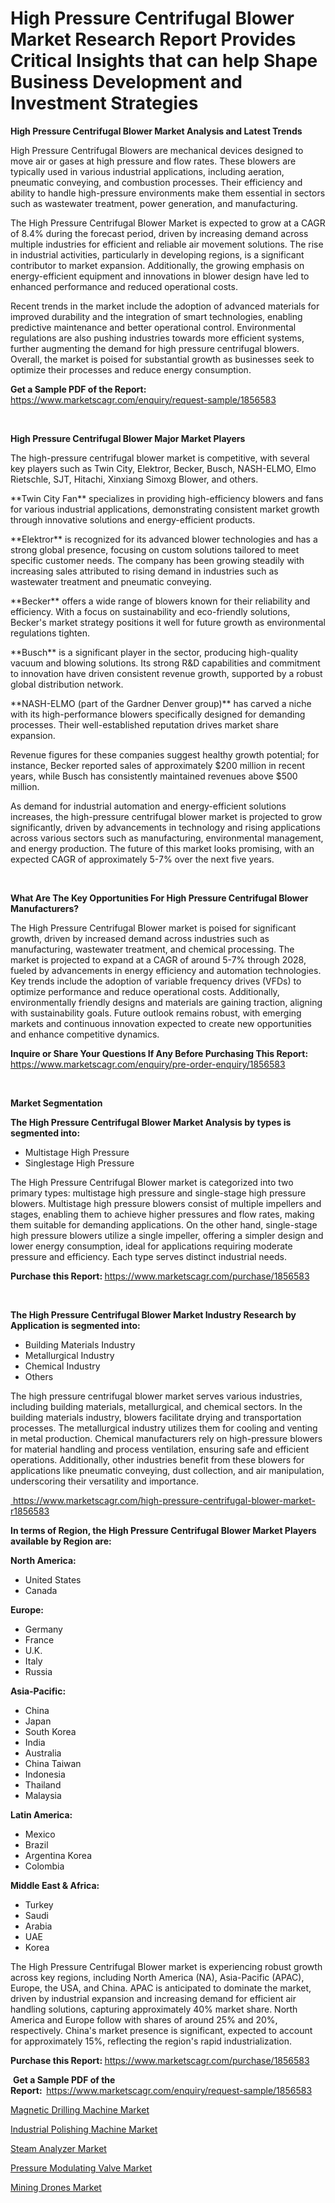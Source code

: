 <p><h1>High Pressure Centrifugal Blower Market Research Report Provides Critical Insights that can help Shape Business Development and Investment Strategies</h1></p><p><strong>High Pressure Centrifugal Blower Market Analysis and Latest Trends</strong></p>
<p><p>High Pressure Centrifugal Blowers are mechanical devices designed to move air or gases at high pressure and flow rates. These blowers are typically used in various industrial applications, including aeration, pneumatic conveying, and combustion processes. Their efficiency and ability to handle high-pressure environments make them essential in sectors such as wastewater treatment, power generation, and manufacturing.</p><p>The High Pressure Centrifugal Blower Market is expected to grow at a CAGR of 8.4% during the forecast period, driven by increasing demand across multiple industries for efficient and reliable air movement solutions. The rise in industrial activities, particularly in developing regions, is a significant contributor to market expansion. Additionally, the growing emphasis on energy-efficient equipment and innovations in blower design have led to enhanced performance and reduced operational costs.</p><p>Recent trends in the market include the adoption of advanced materials for improved durability and the integration of smart technologies, enabling predictive maintenance and better operational control. Environmental regulations are also pushing industries towards more efficient systems, further augmenting the demand for high pressure centrifugal blowers. Overall, the market is poised for substantial growth as businesses seek to optimize their processes and reduce energy consumption.</p></p>
<p><strong>Get a Sample PDF of the Report:&nbsp;</strong> <a href="https://www.marketscagr.com/enquiry/request-sample/1856583?utm_campaign=1836&utm_medium=2&utm_source=Github&utm_content=ia&utm_term=10042025&utm_id=high-pressure-centrifugal-blower">https://www.marketscagr.com/enquiry/request-sample/1856583</a></p>
<p>&nbsp;</p>
<p><strong>High Pressure Centrifugal Blower Major Market Players</strong></p>
<p><p>The high-pressure centrifugal blower market is competitive, with several key players such as Twin City, Elektror, Becker, Busch, NASH-ELMO, Elmo Rietschle, SJT, Hitachi, Xinxiang Simoxg Blower, and others. </p><p>**Twin City Fan** specializes in providing high-efficiency blowers and fans for various industrial applications, demonstrating consistent market growth through innovative solutions and energy-efficient products. </p><p>**Elektror** is recognized for its advanced blower technologies and has a strong global presence, focusing on custom solutions tailored to meet specific customer needs. The company has been growing steadily with increasing sales attributed to rising demand in industries such as wastewater treatment and pneumatic conveying.</p><p>**Becker** offers a wide range of blowers known for their reliability and efficiency. With a focus on sustainability and eco-friendly solutions, Becker's market strategy positions it well for future growth as environmental regulations tighten.</p><p>**Busch** is a significant player in the sector, producing high-quality vacuum and blowing solutions. Its strong R&D capabilities and commitment to innovation have driven consistent revenue growth, supported by a robust global distribution network.</p><p>**NASH-ELMO (part of the Gardner Denver group)** has carved a niche with its high-performance blowers specifically designed for demanding processes. Their well-established reputation drives market share expansion.</p><p>Revenue figures for these companies suggest healthy growth potential; for instance, Becker reported sales of approximately $200 million in recent years, while Busch has consistently maintained revenues above $500 million. </p><p>As demand for industrial automation and energy-efficient solutions increases, the high-pressure centrifugal blower market is projected to grow significantly, driven by advancements in technology and rising applications across various sectors such as manufacturing, environmental management, and energy production. The future of this market looks promising, with an expected CAGR of approximately 5-7% over the next five years.</p></p>
<p>&nbsp;</p>
<p><strong>What Are The Key Opportunities For High Pressure Centrifugal Blower Manufacturers?</strong></p>
<p><p>The High Pressure Centrifugal Blower market is poised for significant growth, driven by increased demand across industries such as manufacturing, wastewater treatment, and chemical processing. The market is projected to expand at a CAGR of around 5-7% through 2028, fueled by advancements in energy efficiency and automation technologies. Key trends include the adoption of variable frequency drives (VFDs) to optimize performance and reduce operational costs. Additionally, environmentally friendly designs and materials are gaining traction, aligning with sustainability goals. Future outlook remains robust, with emerging markets and continuous innovation expected to create new opportunities and enhance competitive dynamics.</p></p>
<p><strong>Inquire or Share Your Questions If Any Before Purchasing This Report:</strong> <a href="https://www.marketscagr.com/enquiry/pre-order-enquiry/1856583?utm_campaign=1836&utm_medium=2&utm_source=Github&utm_content=ia&utm_term=10042025&utm_id=high-pressure-centrifugal-blower">https://www.marketscagr.com/enquiry/pre-order-enquiry/1856583</a></p>
<p>&nbsp;</p>
<p><strong>Market Segmentation</strong></p>
<p><strong>The High Pressure Centrifugal Blower Market Analysis by types is segmented into:</strong></p>
<p><ul><li>Multistage High Pressure</li><li>Singlestage High Pressure</li></ul></p>
<p><p>The High Pressure Centrifugal Blower market is categorized into two primary types: multistage high pressure and single-stage high pressure blowers. Multistage high pressure blowers consist of multiple impellers and stages, enabling them to achieve higher pressures and flow rates, making them suitable for demanding applications. On the other hand, single-stage high pressure blowers utilize a single impeller, offering a simpler design and lower energy consumption, ideal for applications requiring moderate pressure and efficiency. Each type serves distinct industrial needs.</p></p>
<p><strong>Purchase this Report:&nbsp;</strong><a href="https://www.marketscagr.com/purchase/1856583?utm_campaign=1836&utm_medium=2&utm_source=Github&utm_content=ia&utm_term=10042025&utm_id=high-pressure-centrifugal-blower">https://www.marketscagr.com/purchase/1856583</a></p>
<p>&nbsp;</p>
<p><strong>The High Pressure Centrifugal Blower Market Industry Research by Application is segmented into:</strong></p>
<p><ul><li>Building Materials Industry</li><li>Metallurgical Industry</li><li>Chemical Industry</li><li>Others</li></ul></p>
<p><p>The high pressure centrifugal blower market serves various industries, including building materials, metallurgical, and chemical sectors. In the building materials industry, blowers facilitate drying and transportation processes. The metallurgical industry utilizes them for cooling and venting in metal production. Chemical manufacturers rely on high-pressure blowers for material handling and process ventilation, ensuring safe and efficient operations. Additionally, other industries benefit from these blowers for applications like pneumatic conveying, dust collection, and air manipulation, underscoring their versatility and importance.</p></p>
<p><a href="https://www.marketscagr.com/high-pressure-centrifugal-blower-market-r1856583?utm_campaign=1836&utm_medium=2&utm_source=Github&utm_content=ia&utm_term=10042025&utm_id=high-pressure-centrifugal-blower">&nbsp;https://www.marketscagr.com/high-pressure-centrifugal-blower-market-r1856583</a></p>
<p><strong>In terms of Region, the High Pressure Centrifugal Blower Market Players available by Region are:</strong></p>
<p>
    <p> <strong> North America: </strong>
        <ul>
            <li>United States</li>
            <li>Canada</li>
        </ul>
        </p> 
    <p> <strong> Europe: </strong>
        <ul>
            <li>Germany</li>
            <li>France</li>
            <li>U.K.</li>
            <li>Italy</li>
            <li>Russia</li>
        </ul>
        </p> 
    <p> <strong> Asia-Pacific: </strong>
        <ul>
            <li>China</li>
            <li>Japan</li>
            <li>South Korea</li>
            <li>India</li>
            <li>Australia</li>
            <li>China Taiwan</li>
            <li>Indonesia</li>
            <li>Thailand</li>
            <li>Malaysia</li>
        </ul>
        </p> 
    <p> <strong> Latin America: </strong>
        <ul>
            <li>Mexico</li>
            <li>Brazil</li>
            <li>Argentina Korea</li>
            <li>Colombia</li>
        </ul>
        </p> 
    <p> <strong> Middle East & Africa: </strong>
        <ul>
            <li>Turkey</li>
            <li>Saudi</li>
            <li>Arabia</li>
            <li>UAE</li>
            <li>Korea</li>
        </ul>
    </p>
    </p>
<p><p>The High Pressure Centrifugal Blower market is experiencing robust growth across key regions, including North America (NA), Asia-Pacific (APAC), Europe, the USA, and China. APAC is anticipated to dominate the market, driven by industrial expansion and increasing demand for efficient air handling solutions, capturing approximately 40% market share. North America and Europe follow with shares of around 25% and 20%, respectively. China's market presence is significant, expected to account for approximately 15%, reflecting the region's rapid industrialization.</p></p>
<p><strong>Purchase this Report: </strong><a href="https://www.marketscagr.com/purchase/1856583?utm_campaign=1836&utm_medium=2&utm_source=Github&utm_content=ia&utm_term=10042025&utm_id=high-pressure-centrifugal-blower">https://www.marketscagr.com/purchase/1856583</a></p>
<p>&nbsp;<strong>Get a Sample PDF of the Report:&nbsp;&nbsp;</strong><a href="https://www.marketscagr.com/enquiry/request-sample/1856583?utm_campaign=1836&utm_medium=2&utm_source=Github&utm_content=ia&utm_term=10042025&utm_id=high-pressure-centrifugal-blower">https://www.marketscagr.com/enquiry/request-sample/1856583</a></p>
<p><strong></strong></p>
<p><p><a href="https://github.com/kumadenthela/Market-Research-Report-List-1/blob/main/magnetic-drilling-machine-market.md?utm_campaign=1836&utm_medium=2&utm_source=Github&utm_content=ia&utm_term=10042025&utm_id=high-pressure-centrifugal-blower">Magnetic Drilling Machine Market</a></p><p><a href="https://github.com/vaeilabin/Market-Research-Report-List-1/blob/main/industrial-polishing-machine-market.md?utm_campaign=1836&utm_medium=2&utm_source=Github&utm_content=ia&utm_term=10042025&utm_id=high-pressure-centrifugal-blower">Industrial Polishing Machine Market</a></p><p><a href="https://github.com/ikokwuihepa/Market-Research-Report-List-1/blob/main/steam-analyzer-market.md?utm_campaign=1836&utm_medium=2&utm_source=Github&utm_content=ia&utm_term=10042025&utm_id=high-pressure-centrifugal-blower">Steam Analyzer Market</a></p><p><a href="https://github.com/bibzmuiko/Market-Research-Report-List-1/blob/main/pressure-modulating-valve-market.md?utm_campaign=1836&utm_medium=2&utm_source=Github&utm_content=ia&utm_term=10042025&utm_id=high-pressure-centrifugal-blower">Pressure Modulating Valve Market</a></p><p><a href="https://github.com/alekitanis/Market-Research-Report-List-1/blob/main/mining-drones-market.md?utm_campaign=1836&utm_medium=2&utm_source=Github&utm_content=ia&utm_term=10042025&utm_id=high-pressure-centrifugal-blower">Mining Drones Market</a></p></p>
